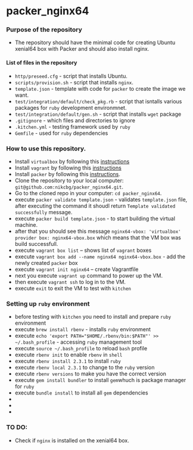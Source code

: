 # packer_nginx64

### Purpose of the repository 
- The repository should have the minimal code for creating Ubuntu xenial64 box with Packer and should also install nginx.

#### List of files in the repository

- `http/preseed.cfg` - script that installs Ubuntu.
- `scripts/provision.sh` - script that installs `nginx`.
- `template.json` - template with code for `packer` to create the image we want.
- `test/integration/default/check_pkg.rb` - script that isntalls various packages for `ruby` development environmnet.
- `test/integration/default/gen.sh` - script that installs `wget` package
- `.gitignore` - which files and directories to ignore
- `.kitchen.yml` - testing framework used by `ruby`
- `Gemfile` - used for `ruby` dependencies

### How to use this repository.
- Install `virtualbox` by following this [instructions](https://www.virtualbox.org/wiki/Downloads)
- Install `vagrant` by following this [instructions](https://www.vagrantup.com/docs/installation/)
- Install `packer` by following this [instructions](https://www.packer.io/intro/getting-started/install.html).
- Clone the repository to your local computer: `git@github.com:nikcbg/packer_nginx64.git`.
- Go to the cloned repo in your computer: `cd packer_nginx64`.
- execute `packer validate template.json` - validates `template.json` file, after executing the command it shoudl return `Template validated successfully` message. 
- execute `packer build template.json` - to start building the virtual machine. 
- after that you should see this message `nginx64-vbox: 'virtualbox' provider box: nginx64-vbox.box` which means that the VM box was build successfull.
- execute `vagrant box list` – shows list of `vagrant` boxes
- execute `vagrant box add --name nginx64 nginx64-vbox.box`  - add the newly created `packer` box 
- execute `vagrant init nginx64` – create Vagrantfile 
- next you execute `vagrant up` command to power up the VM.
- then execute `vagrant ssh` to log in to the VM.
- execute `exit` to exit the VM to test with `kitchen`

### Setting up `ruby` environment
- before testing with `kitchen` you need to install and prepare `ruby` environment 
- execute `brew install rbenv` - installs `ruby` environment
- execute `echo 'export PATH="$HOME/.rbenv/bin:$PATH"' >> ~/.bash_profile` - accessing `ruby` management tool
- execute `source ~/.bash_profile` to reload `bash` profile 
- execute `rbenv init` to enable `rbenv` in `shell`
- execute `rbenv install 2.3.1` to install `ruby` 
- execute `rbenv local 2.3.1` to change to the `ruby` version
- execute `rbenv versions` to make you have the correct version
- execute `gem install bundler` to install `gem`whuch is package manager for `ruby` 
- execute `bundle install` to install all `gem` dependencies
- 
- 
- 

### TO DO:
- Check if `nginx` is installed on the xenial64 box.
